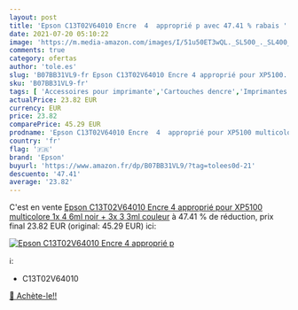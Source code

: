 ```yaml
---
layout: post
title: 'Epson C13T02V64010 Encre  4  approprié p avec 47.41 % rabais '
date: 2021-07-20 05:10:22
image: 'https://m.media-amazon.com/images/I/51u50ET3wQL._SL500_._SL400_.jpg'
comments: true
category: ofertas
author: 'tole.es'
slug: 'B07BB31VL9-fr Epson C13T02V64010 Encre 4 approprié pour XP5100...'
sku: 'B07BB31VL9-fr'
tags: [ 'Accessoires pour imprimante','Cartouches dencre','Imprimantes et accessoires','Informatique','epson', ]
actualPrice: 23.82 EUR
currency: EUR
price: 23.82
comparePrice: 45.29 EUR
prodname: 'Epson C13T02V64010 Encre  4  approprié pour XP5100 multicolore 1x 4  6ml noir + 3x 3  3ml couleur'
country: 'fr'
flag: '🇫🇷'
brand: 'Epson'
buyurl: 'https://www.amazon.fr/dp/B07BB31VL9/?tag=tolees0d-21'
descuento: '47.41'
average: '23.82'
---
```


C'est en vente [Epson C13T02V64010 Encre  4  approprié pour XP5100 multicolore 1x 4  6ml noir + 3x 3  3ml couleur](https://www.amazon.fr/dp/B07BB31VL9/?tag=tolees0d-21)  à  47.41 % de réduction, prix final  23.82 EUR (original: 45.29 EUR) ici:

[![Epson C13T02V64010 Encre  4  approprié p](https://m.media-amazon.com/images/I/51u50ET3wQL._SL500_._SL400_.jpg)](https://www.amazon.fr/dp/B07BB31VL9/?tag=tolees0d-21)

ℹ️:

- C13T02V64010

[🛒 Achète-le!!](https://www.amazon.fr/dp/B07BB31VL9/?tag=tolees0d-21)
